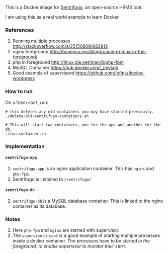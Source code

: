 This is a Docker image for [Sentrifugo](http://www.sentrifugo.com/), an
open-source HRMS tool.

I am using this as a real world example to learn Docker.

### References ###

1. Running multiple processes http://stackoverflow.com/a/25150809/682912
2. nginx foreground http://honeyco.nyc/blog/running-nginx-in-the-foreground/
2. php in foreground http://linux.die.net/man/8/php-fpm
3. MySQL Container https://hub.docker.com/_/mysql/
4. Good example of supervisord https://github.com/jbfink/docker-wordpress

### How to run ###

On a fresh start, run:

```
# this deletes any old containers you may have started previously.
./delete-old-sentrifugo-containers.sh

# This will start two containers, one for the app and another for the db.
./run-container.sh
```

### Implementation ###


#### `sentrifugo-app` ###


1. `sentrifugo-app` is an nginx application container.
   This has `nginx` and `php-fpm`.
1. Sentrifugo is installed to `/sentrifugo/`


#### `sentrifugo-db` ###

2. `sentrifugo-db` is a MySQL database container.
   This is linked to the nginx container as its database.

### Notes ###

1. Here `php-fpm` and `nginx` are started with supervisor.
1. The `supervisord.conf` is a good example of starting multiple processes
   inside a docker container. The processes have to be started *in the
   foreground, to enable supervisor to monitor their start.*
